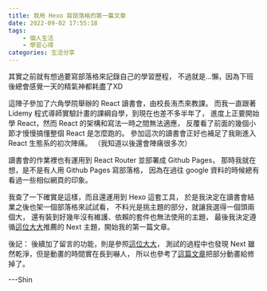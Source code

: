 ```yaml
---
title: 我用 Hexo 寫部落格的第一篇文章
date: 2022-09-02 17:55:18
tags: 
    - 個人生活
    - 學習心得
categories: 生活分享
---
```

其實之前就有想過要寫部落格來記錄自己的學習歷程，
不過就是...懶，因為下班後總會感覺一天的精氣神都耗盡了XD
<!-- more -->
這陣子參加了六角學院舉辦的 React 讀書會，由校長洧杰來教課。
而我一直跟著 Lidemy 程式導師實驗計畫的課綱自學，到現在也差不多半年了，
進度上正要開始學 React，然而 React 的架構和寫法一時之間無法適應，
反覆看了前面的幾個小節才慢慢搞懂整個 React 是怎麼跑的。
參加這次的讀書會正好也補足了我剛進入 React 生態系的初次陣痛。
（我知道以後還會陣痛很多次）

讀書會的作業裡也有運用到 React Router 並部署成 Github Pages，
那時我就在想，是不是有人用 Github Pages 寫部落格，
因為在過往 google 資料的時候總有看過一些相似網頁的印象。

我查了一下確實是這樣，而且還運用到 Hexo 這套工具，
於是我決定在讀書會結業之後也架一個部落格來試試看，
不料光是挑主題的部分，就讓我選得一個頭兩個大，
還有裝到好幾年沒有維護、依賴的套件也無法使用的主題，
最後我決定遵循[這位大大](https://ithelp.ithome.com.tw/articles/10269050)推薦的 Next 主題，開始我的第一篇文章。

後記：
後續加了留言的功能，則是參照[這位大大](https://blog.kyomind.tw/hexo-blog-reply/)，
測試的過程中也發現 Next 雖然乾淨，但是動畫的時間實在長到嚇人，
所以也參考了[這篇文章](https://ammomercy.cn/2021/01/24/next%E5%85%B3%E9%97%AD%E5%8A%A8%E7%94%BB/)把部分動畫給修掉了。

---Shin
